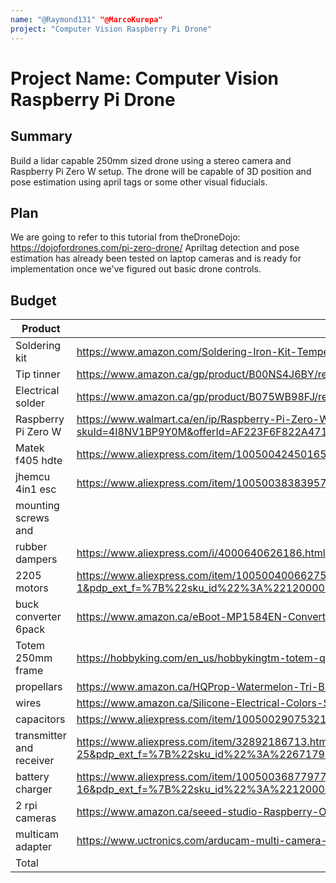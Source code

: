 ```yaml
---
name: "@Raymond131" "@MarcoKurepa"
project: "Computer Vision Raspberry Pi Drone"
---
```


# Project Name: Computer Vision Raspberry Pi Drone

## Summary

Build a lidar capable 250mm sized drone using a stereo camera and Raspberry Pi Zero W setup.
The drone will be capable of 3D position and pose estimation using april tags or some other visual fiducials. 

## Plan

We are going to refer to this tutorial from theDroneDojo:
https://dojofordrones.com/pi-zero-drone/
Apriltag detection and pose estimation has already been tested on laptop cameras and is ready for implementation once we've figured out basic drone controls. 

## Budget


| Product                | Supplier/Link                                                                                                          | Cost   |
| ---------------        | -------------------------------------                                                                                  | ------ |
| Soldering kit        | https://www.amazon.com/Soldering-Iron-Kit-Temperature-Desoldering/dp/B07Q2B4ZY9/ref=sr_1_3?keywords=soldering+starter+kit&qid=1672984829&sr=8-3                                                                                               |$27.99|
| Tip tinner             | https://www.amazon.ca/gp/product/B00NS4J6BY/ref=ox_sc_act_title_3?smid=A614WYM65K035&psc=1                             |$8.90|
| Electrical solder      | https://www.amazon.ca/gp/product/B075WB98FJ/ref=ox_sc_act_title_1?smid=A25N4YN27ERTBB&psc=1                            |$13.98|
| Raspberry Pi Zero W    | https://www.walmart.ca/en/ip/Raspberry-Pi-Zero-W-Starter-Kit-And-Accessories/PRD4I8NV1BP9Y0M?skuId=4I8NV1BP9Y0M&offerId=AF223F6F822A4719ABD9AA5D2408B53E&utm_medium=paid_search&utm_source=google&utm_campaign=always_on&cmpid=SEM_CA_312_50W1NMFMAF_71700000099943876_58700008013744816&utm_id=SEM_CA_312_50W1NMFMAF_71700000099943876_58700008013744816&gclid=Cj0KCQiAn4SeBhCwARIsANeF9DI0D0fO9zcY1GQS2f9kmN9Vd_5pPNcfupDZJSm6ZTtGN8VJJnMoMT8aAo6kEALw_wcB&gclsrc=aw.ds                                                                                            |$41.53|
| Matek f405 hdte        | https://www.aliexpress.com/item/1005004245016541.html?pdp_npi=2%40dis%21CAD%21C%24%2074.06%21C%24%2074.06%21%21%21%21%21%402103239d16736511689713783e46e0%2112000028507305028%21btf&_t=pvid:f85eafcb-6d76-4152-8073-88e378681c41&afTraceInfo=1005004245016541__pc__pcBridgePPC__xxxxxx__1673651169&spm=a2g0o.ppclist.product.mainProduct |$68.65|
| jhemcu 4in1 esc        | https://www.aliexpress.com/item/1005003838395770.html?pdp_npi=2%40dis%21CAD%21C%24%2075.34%21C%24%2037.67%21%21%21%21%21%40210312ee16736508332157925e9b66%2112000027310030607%21btf&_t=pvid:98977ce7-2c43-4be9-966e-7a563519f05f&afTraceInfo=1005003838395770__pc__pcBridgePPC__xxxxxx__1673650833&spm=a2g0o.ppclist.product.mainProduct                         |$36.44|
| mounting screws and 
  rubber dampers         | https://www.aliexpress.com/i/4000640626186.html                                                                        |$7.63|
| 2205 motors            | https://www.aliexpress.com/item/1005004006627573.html?spm=a2g0o.productlist.main.3.4d8e3fd5VMlR70&algo_pvid=ae632000-2c0a-44c4-ba09-43625e87aadc&algo_exp_id=ae632000-2c0a-44c4-ba09-43625e87aadc-1&pdp_ext_f=%7B%22sku_id%22%3A%2212000027718503101%22%7D&pdp_npi=2%40dis%21CAD%2145.32%2131.73%21%21%21%21%21%402102111816737112486993237d0688%2112000027718503101%21sea&curPageLogUid=sQ5Fdbw0cOXq |$28.82|
| buck converter 6pack   | https://www.amazon.ca/eBoot-MP1584EN-Converter-Adjustable-Module/dp/B01MQGMOKI/ref=sr_1_7?crid=JIYBLVLTFK77&keywords=eBoot%2BMini%2BMP1584EN%2BDC-DC%2BBuck%2BConverter%2Bvoltage%2Bregulator&qid=1673712006&refinements=p_85%3A5690392011&rnid=5690384011&rps=1&s=industrial&sprefix=eboot%2Bmini%2Bmp1584en%2Bdc-dc%2Bbuck%2Bconverter%2Bvoltage%2Bregulator%2Cindustrial%2C190&sr=1-7&th=1 |$17.80|
| Totem 250mm frame      | https://hobbyking.com/en_us/hobbykingtm-totem-q250-quadcopter-kit.html               | $21 |
| propellars             | https://www.amazon.ca/HQProp-Watermelon-Tri-Blade-Propeller-Quadcopter/dp/B07TV284BK/ref=sr_1_9?crid=OACB4FC8VG4S&keywords=5%22+drone+props&qid=1673651919&sprefix=5+drone+props%2Caps%2C91&sr=8-9 |$22.04|
| wires                  | https://www.amazon.ca/Silicone-Electrical-Colors-Stranded-Flexible/dp/B08P4BPMZD/ref=asc_df_B08P4BPMZD/?tag=googleshopc0c-20&linkCode=df0&hvadid=579901165099&hvpos=&hvnetw=g&hvrand=13307836738394359913&hvpone=&hvptwo=&hvqmt=&hvdev=c&hvdvcmdl=&hvlocint=&hvlocphy=9001107&hvtargid=pla-1191098481079&psc=1 |$11.02|
| capacitors             | https://www.aliexpress.com/item/1005002907532157.html?pdp_npi=2%40dis%21CAD%21C%24%201.52%21C%24%200.99%21%21%21%21%21%40210312ec16736522941627046e6cda%2112000022718307915%21btf&_t=pvid:00fbf120-4248-4d8a-a2aa-56fd0d6320dd&afTraceInfo=1005002907532157__pc__pcBridgePPC__xxxxxx__1673652294&spm=a2g0o.ppclist.product.mainProduct |$2.54|
| transmitter and receiver| https://www.aliexpress.com/item/32892186713.html?spm=a2g0o.productlist.main.51.14af1e30jHa4Tn&algo_pvid=9eae3cf2-80bf-4776-9816-aaf5fd0ff6af&algo_exp_id=9eae3cf2-80bf-4776-9816-aaf5fd0ff6af-25&pdp_ext_f=%7B%22sku_id%22%3A%2267179347319%22%7D&pdp_npi=2%40dis%21CAD%21131.56%2168.42%21%21%21%21%21%40212279a216737131785445529d0686%2167179347319%21sea&curPageLogUid=7sZeDIHUGAo2     |$63.56|
| battery charger         | https://www.aliexpress.com/item/1005003687797757.html?spm=a2g0o.productlist.main.33.7ebe3807K5mv2P&algo_pvid=9c65ea68-7877-4845-bcf9-a56eb7f9956d&aem_p4p_detail=2023011408261214197877837995170004907506&algo_exp_id=9c65ea68-7877-4845-bcf9-a56eb7f9956d-16&pdp_ext_f=%7B%22sku_id%22%3A%2212000026806052264%22%7D&pdp_npi=2%40dis%21CAD%217.96%216.53%21%21%21%21%21%402102172f16737135726908599d0674%2112000026806052264%21sea&curPageLogUid=TSdyAKxTmkI3&ad_pvid=2023011408261214197877837995170004907506_17&ad_pvid=2023011408261214197877837995170004907506_17   |$11.02|
| 2 rpi cameras         | https://www.amazon.ca/seeed-studio-Raspberry-Official-V2%EF%BC%8C1080p/dp/B07Y33ZQZN/ref=asc_df_B07Y33ZQZN/?tag=googleshopc0c-20&linkCode=df0&hvadid=335201232415&hvpos=&hvnetw=g&hvrand=17481634044660296103&hvpone=&hvptwo=&hvqmt=&hvdev=c&hvdvcmdl=&hvlocint=&hvlocphy=9001107&hvtargid=pla-863733022264&psc=1 |$66.11|
| multicam adapter      | https://www.uctronics.com/arducam-multi-camera-adapter-doubleplexer-stereo-module-v2-for-raspberry-pi-zero-pi-3-3-b-4b.html |$33|
| Total           |                                                                                                                              |$481.93|



